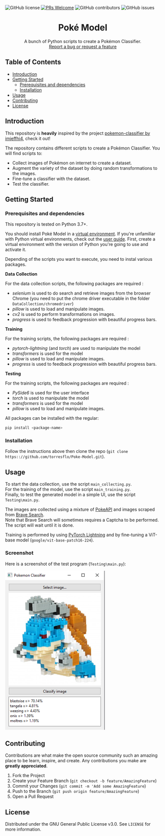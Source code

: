 ![GitHub license](https://img.shields.io/github/license/torresflo/Poke-Model.svg)
[![PRs Welcome](https://img.shields.io/badge/PRs-welcome-brightgreen.svg)](http://makeapullrequest.com)
![GitHub contributors](https://img.shields.io/github/contributors/torresflo/Poke-Model.svg)
![GitHub issues](https://img.shields.io/github/issues/torresflo/Poke-Model.svg)

<p align="center">
  <h1 align="center">Poké Model</h3>

  <p align="center">
    A bunch of Python scripts to create a Pokémon Classifier.
    <br />
    <a href="https://github.com/torresflo/Poke-Model/issues">Report a bug or request a feature</a>
  </p>
</p>

## Table of Contents

* [Introduction](#introduction)
* [Getting Started](#getting-started)
  * [Prerequisites and dependencies](#prerequisites-and-dependencies)
  * [Installation](#installation)
* [Usage](#usage)
* [Contributing](#contributing)
* [License](#license)

## Introduction

This repository is **heavily** inspired by the project <a href="https://github.com/imjeffhi4/pokemon-classifier">pokemon-classifier by imjeffhi4</a>, check it out!

The repository contains different scripts to create a Pokémon Classifier. You will find scripts to:
- Collect images of Pokémon on internet to create a dataset.
- Augment the variety of the dataset by doing random transformations to the images.
- Fine-tune a classifier with the dataset.
- Test the classifier.

## Getting Started

### Prerequisites and dependencies

This repository is tested on Python 3.7+.

You should install Poké Model in a [virtual environment](https://docs.python.org/3/library/venv.html). If you're unfamiliar with Python virtual environments, check out the [user guide](https://packaging.python.org/guides/installing-using-pip-and-virtual-environments/).
First, create a virtual environment with the version of Python you're going to use and activate it.

Depending of the scripts you want to execute, you need to instal various packages.

**Data Collection**

For the data collection scripts, the following packages are required :
- *selenium* is used to do search and retrieve images from the browser Chrome (you need to put the chrome driver executable in the folder `DataCollection/chromedriver`)
- *pillow* is used to load and manipulate images.
- *cv2* is used to perform transformations on images.
- *progress* is used to feedback progression with beautiful progress bars.

**Training**

For the training scripts, the following packages are required :
- *pytorch-lightning* (and *torch*) are used to manipulate the model
- *transformers* is used for the model
- *pillow* is used to load and manipulate images.
- *progress* is used to feedback progression with beautiful progress bars.

**Testing**

For the training scripts, the following packages are required :
- *PySide6* is used for the user interface
- *torch* is used to manipulate the model
- *transformers* is used for the model
- *pillow* is used to load and manipulate images.

All packages can be installed with the regular:

```bash
pip install <package-name>
```

### Installation

Follow the instructions above then clone the repo (`git clone https:://github.com/torresflo/Poke-Model.git`). 

## Usage

To start the data collection, use the script `main_collecting.py`.\
For the training of the model, use the script `main_training.py`.\
Finally, to test the generated model in a simple UI, use the script `Testing\main.py`.

The images are collected using a mixture of <a href="https://pokeapi.co/">PokeAPI</a> and images scraped from <a href="https://brave.com/fr/search/">Brave Search</a>.\
Note that Brave Search will sometimes requires a Captcha to be performed. The script will wait until it is done.

Training is performed by using <a href="https://www.pytorchlightning.ai/">PyTorch Lightning</a> and by fine-tuning a ViT-base model (`google/vit-base-patch16-224`).

### Screenshot ###

Here is a screenshot of the test program (`Testing\main.py`):

![Example image](https://raw.githubusercontent.com/torresflo/Poke-Model/main/examples/example1.png)

## Contributing

Contributions are what make the open source community such an amazing place to be learn, inspire, and create. Any contributions you make are **greatly appreciated**.

1. Fork the Project
2. Create your Feature Branch (`git checkout -b feature/AmazingFeature`)
3. Commit your Changes (`git commit -m 'Add some AmazingFeature`)
4. Push to the Branch (`git push origin feature/AmazingFeature`)
5. Open a Pull Request

<!-- LICENSE -->
## License

Distributed under the GNU General Public License v3.0. See `LICENSE` for more information.

